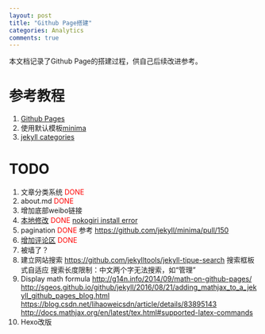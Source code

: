 ```yaml
---
layout: post
title: "Github Page搭建"
categories: Analytics
comments: true
---
```

本文档记录了Github Page的搭建过程，供自己后续改进参考。

# 参考教程
1. [Github Pages](https://pages.github.com/)
2. 使用默认模板[minima](https://github.com/jekyll/minima)
3. [jekyll categories](https://blog.webjeda.com/jekyll-categories/)

# TODO
1. 文章分类系统 <font color="red">DONE</font>
2. about.md <font color="red">DONE</font>
3. 增加底部weibo链接 
4. [本地修改](https://help.github.com/articles/setting-up-your-github-pages-site-locally-with-jekyll/#step-2-install-jekyll-using-bundler) <font color="red">DONE</font> [nokogiri install error](/software/2018/08/30/nokogiri-problem.html)
5. pagination <font color="red">DONE</font> 参考 https://github.com/jekyll/minima/pull/150
6. [增加评论区](https://github.com/jekyll/minima) <font color="red">DONE</font>
7. 被墙了？
8. 建立网站搜索
    https://github.com/jekylltools/jekyll-tipue-search
    搜索框板式自适应
    搜索长度限制：中文两个字无法搜索，如“管理”
9. Display math formula http://g14n.info/2014/09/math-on-github-pages/  http://sgeos.github.io/github/jekyll/2016/08/21/adding_mathjax_to_a_jekyll_github_pages_blog.html https://blog.csdn.net/lihaoweicsdn/article/details/83895143
    http://docs.mathjax.org/en/latest/tex.html#supported-latex-commands
10. Hexo改版